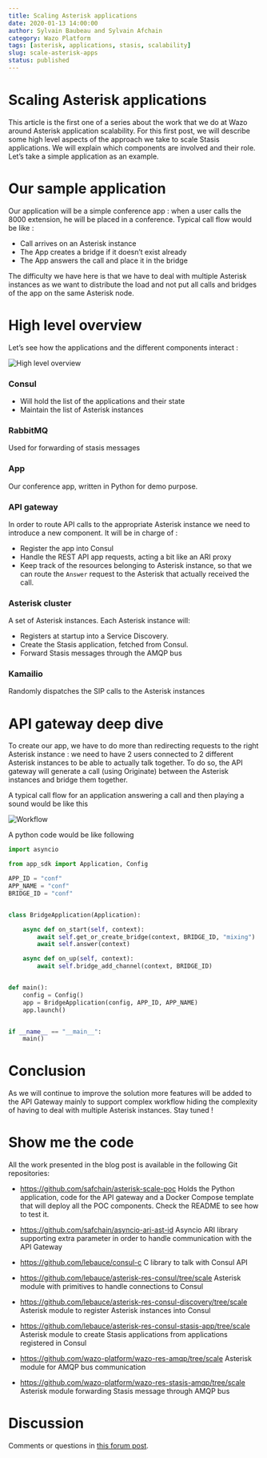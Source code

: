 ```yaml
---
title: Scaling Asterisk applications
date: 2020-01-13 14:00:00
author: Sylvain Baubeau and Sylvain Afchain
category: Wazo Platform
tags: [asterisk, applications, stasis, scalability]
slug: scale-asterisk-apps
status: published
---
```


# Scaling Asterisk applications

This article is the first one of a series about the work that we do at Wazo around Asterisk application scalability. For this first post, we will describe some high level aspects of the approach we take to scale Stasis applications. We will explain which components are involved and their role. Let’s take a simple application as an example.

<!-- truncate -->

# Our sample application

Our application will be a simple conference app : when a user calls the 8000 extension, he will be placed in a conference.
Typical call flow would be like :

- Call arrives on an Asterisk instance
- The App creates a bridge if it doesn’t exist already
- The App answers the call and place it in the bridge

The difficulty we have here is that we have to deal with multiple Asterisk instances as we want to distribute the load and not put all calls and bridges of the app on the same Asterisk node.

# High level overview

Let’s see how the applications and the different components interact :

![High level overview](../static/images/blog/scale-apps/scale-app-high-level-overview.png)

### Consul

- Will hold the list of the applications and their state
- Maintain the list of Asterisk instances

### RabbitMQ

Used for forwarding of stasis messages

### App

Our conference app, written in Python for demo purpose.

### API gateway

In order to route API calls to the appropriate Asterisk instance we need to introduce a new component. It will be in charge of :

- Register the app into Consul
- Handle the REST API app requests, acting a bit like an ARI proxy
- Keep track of the resources belonging to Asterisk instance, so that we can route the `Answer` request to the Asterisk that actually received the call.

### Asterisk cluster

A set of Asterisk instances. Each Asterisk instance will:

- Registers at startup into a Service Discovery.
- Create the Stasis application, fetched from Consul.
- Forward Stasis messages through the AMQP bus

### Kamailio

Randomly dispatches the SIP calls to the Asterisk instances

# API gateway deep dive

To create our app, we have to do more than redirecting requests to the right Asterisk instance : we need to have 2 users connected to 2 different Asterisk instances to be able to actually talk together. To do so, the API gateway will generate a call (using Originate) between the Asterisk instances and bridge them together.

A typical call flow for an application answering a call and then playing a sound would be like this

![Workflow](../static/images/blog/scale-apps/scale-app-conf-app-workflow.png)

A python code would be like following

```Python
import asyncio

from app_sdk import Application, Config

APP_ID = "conf"
APP_NAME = "conf"
BRIDGE_ID = "conf"


class BridgeApplication(Application):

    async def on_start(self, context):
        await self.get_or_create_bridge(context, BRIDGE_ID, "mixing")
        await self.answer(context)

    async def on_up(self, context):
        await self.bridge_add_channel(context, BRIDGE_ID)


def main():
    config = Config()
    app = BridgeApplication(config, APP_ID, APP_NAME)
    app.launch()


if __name__ == "__main__":
    main()
```

# Conclusion

As we will continue to improve the solution more features will be added to the API Gateway mainly to support complex workflow hiding the complexity of having to deal with multiple Asterisk instances. Stay tuned !

# Show me the code

All the work presented in the blog post is available in the following Git repositories:

- https://github.com/safchain/asterisk-scale-poc
  Holds the Python application, code for the API gateway and a Docker Compose template that will deploy all the POC components. Check the README to see how to test it.

- https://github.com/safchain/asyncio-ari-ast-id
  Asyncio ARI library supporting extra parameter in order to handle communication with the API Gateway

- https://github.com/lebauce/consul-c
  C library to talk with Consul API

- https://github.com/lebauce/asterisk-res-consul/tree/scale
  Asterisk module with primitives to handle connections to Consul

- https://github.com/lebauce/asterisk-res-consul-discovery/tree/scale
  Asterisk module to register Asterisk instances into Consul

- https://github.com/lebauce/asterisk-res-consul-stasis-app/tree/scale
  Asterisk module to create Stasis applications from applications registered in Consul

- https://github.com/wazo-platform/wazo-res-amqp/tree/scale
  Asterisk module for AMQP bus communication

- https://github.com/wazo-platform/wazo-res-stasis-amqp/tree/scale
  Asterisk module forwarding Stasis message through AMQP bus

# Discussion

Comments or questions in [this forum post](https://wazo-platform.discourse.group/t/blog-scaling-asterisk-applications/244).

